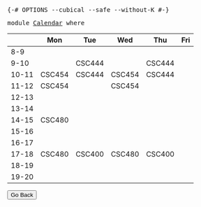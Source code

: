 <head>
  <meta charset="UTF-8">
  <meta name="viewport" content="width=device-width, initial-scale=1">
  <title>Yifan's Page | Ex Falso Sequitur Quodlibet</title>
  <link rel="stylesheet" href="css/webpage.css">
  <link rel="stylesheet" href="https://cdn.jsdelivr.net/npm/bootstrap-icons@1.9.1/font/bootstrap-icons.css">
  <link href="https://cdn.jsdelivr.net/npm/bootstrap@5.2.0/dist/css/bootstrap.min.css" rel="stylesheet" integrity="sha384-gH2yIJqKdNHPEq0n4Mqa/HGKIhSkIHeL5AyhkYV8i59U5AR6csBvApHHNl/vI1Bx" crossorigin="anonymous">
  <script src="https://cdn.jsdelivr.net/npm/bootstrap@5.2.0/dist/js/bootstrap.bundle.min.js" integrity="sha384-A3rJD856KowSb7dwlZdYEkO39Gagi7vIsF0jrRAoQmDKKtQBHUuLZ9AsSv4jD4Xa" crossorigin="anonymous"></script>
</head>

<div class="container-fluid p-5">

<div class="small-font-area">
<pre class="Agda"><a id="828" class="Symbol">{-#</a> <a id="832" class="Keyword">OPTIONS</a> <a id="840" class="Pragma">--cubical</a> <a id="850" class="Pragma">--safe</a> <a id="857" class="Pragma">--without-K</a> <a id="869" class="Symbol">#-}</a>
</pre></div>

<pre class="Agda"><a id="893" class="Keyword">module</a> <a id="900" href="Calendar.html" class="Module">Calendar</a> <a id="909" class="Keyword">where</a>
</pre>
|       | Mon    | Tue    | Wed    | Thu    | Fri |
|-------|--------|--------|--------|--------|-----|
| 8-9   |        |        |        |        |     |
| 9-10  |        | CSC444 |        | CSC444 |     |
| 10-11 | CSC454 | CSC444 | CSC454 | CSC444 |     |
| 11-12 | CSC454 |        | CSC454 |        |     |
| 12-13 |        |        |        |        |     |
| 13-14 |        |        |        |        |     |
| 14-15 | CSC480 |        |        |        |     |
| 15-16 |        |        |        |        |     |
| 16-17 |        |        |        |        |     |
| 17-18 | CSC480 | CSC400 | CSC480 | CSC400 |     |
| 18-19 |        |        |        |        |     |
| 19-20 |        |        |        |        |     |

<button  type="button" class="btn btn-outline-primary" onclick="history.back()">Go Back</button>
</div>